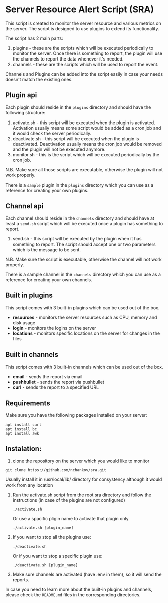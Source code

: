 # Server Resource Alert Script (SRA)

This script is created to monitor the server resource and various metrics on the server. The script is designed to use 
plugins to extend its functionality.

The script has 2 main parts:
1. plugins - these are the scripts which will be executed periodically to monitor the server. Once there is something to
   report, the plugin will use the channels to report the data whenever it's needed.
2. channels - these are the scripts which will be used to report the event.

Channels and Plugins can be added into the script easily in case your needs doesn't match the existing ones.

## Plugin api

Each plugin should reside in the `plugins` directory and should have the following structure:

1. activate.sh - this script will be executed when the plugin is activated. Activation usually means some script would 
   be added as a cron job and it would check the server periodically.
2. deactivate.sh - this script will be executed when the plugin is deactivated. Deactivation usually means the cron job
   would be removed and the plugin will not be executed anymore.
3. monitor.sh - this is the script which will be executed periodically by the cron job.

N.B. Make sure all those scripts are executable, otherwise the plugin will not work properly.

There is a `sample` plugin in the `plugins` directory which you can use as a reference for creating your own plugins.

## Channel api
Each channel should reside in the `channels` directory and should have at least a `send.sh` script which will be 
executed once a plugin has something to report.

1. send.sh - this script will be executed by the plugin when it has something to report. The script should accept one or 
two parameters which is the message to be sent.

N.B. Make sure the script is executable, otherwise the channel will not work properly.

There is a sample channel in the `channels` directory which you can use as a reference for creating your own channels.

## Built in plugins
This script comes with 3 built-in plugins which can be used out of the box.

- **resources**   - monitors the server resources such as CPU, memory and disk usage
- **login**       - monitors the logins on the server
- **locations**   - monitors specific locations on the server for changes in the files

## Built in channels
This script comes with 3 built-in channels which can be used out of the box.

- **email** - sends the report via email
- **pushbullet** - sends the report via pushbullet
- **curl** - sends the report to a specified URL

## Requirements

Make sure you have the following packages installed on your server:

```
apt install curl
apt install bc
apt install awk
```


## Instalation:

1. clone the repository on the server which you would like to monitor

```
git clone https://github.com/nchankov/sra.git
```
Usually install it in /usr/local/lib/ directory for consystency although 
it would work from any location

1. Run the activate.sh script from the root sra directory and follow the instructions (in case of the plugins are not 
   configured)
   ```
   ./activate.sh
   ```

   Or use a spacific pligin name to activate that plugin only
   ```
   ./activate.sh [plugin_name]
   ```

2. If you want to stop all the plugins use:

   ```
   ./deactivate.sh
   ```

   Or if you want to stop a specific plugin use:

   ```
   ./deactivate.sh [plugin_name]
   ```

3. Make sure channels are activated (have .env in them), so it will send the reports.

In case you need to learn more about the built-in plugins and channels, please check the `README.md` files in the 
corresponding directories.